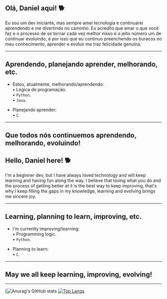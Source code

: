 ## Olá, Daniel aqui! 🐕  

  Eu sou um dev iniciante, mas sempre amei tecnologia e continuarei aprendendo e me divertindo no caminho. Eu acredito que amar o que você faz e o processo de se tornar cada vez melhor nisso é o jeito número um de continuar evoluindo, é por isso que eu continuo preenchendo os buracos no meu conhecimento, aprender e evoluir me traz felicidade genuína.

  ---

  ## Aprendendo, planejando aprender, melhorando, etc.  

- Estou, atualmente, melhorando/aprendendo:  
• Lógica de programação.  
• `Python`.  
• `Java`.

- Planejando aprender:  
• `C`.  

---
  Que todos nós continuemos aprendendo, melhorando, evoluindo!
---

## Hello, Daniel here! 🐕  

  I'm a beginner dev, but I have always loved technology and will keep learning and having fun along the way. I believe that loving what you do and the process of getting better at it is the best way to keep improving, that's why I keep filling the gaps in my knowledge, learning and evolving brings me sincere joy.  

---
  
## Learning, planning to learn, improving, etc.  

- I'm currently improving/learning:  
• Programming logic.  
• `Python`.  

- Planning to learn:  
• `C`.  
---
  May we all keep learning, improving, evolving!
---

---

[![Anurag's GitHub stats](https://github-readme-stats.vercel.app/api?username=Daniel-Schu-De-Araujo&show_icons=true&theme=radical) [![Top Langs](https://github-readme-stats.vercel.app/api/top-langs/?username=Daniel-Schu-De-Araujo&show_icons=true&theme=radical)](https://github.com/anuraghazra/github-readme-stats)
